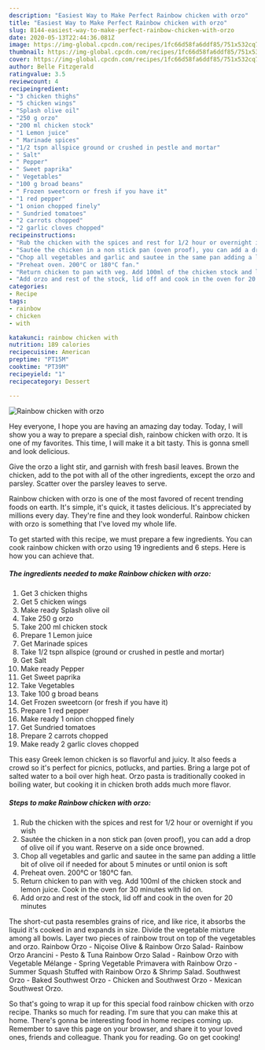 ```yaml
---
description: "Easiest Way to Make Perfect Rainbow chicken with orzo"
title: "Easiest Way to Make Perfect Rainbow chicken with orzo"
slug: 8144-easiest-way-to-make-perfect-rainbow-chicken-with-orzo
date: 2020-05-13T22:44:36.081Z
image: https://img-global.cpcdn.com/recipes/1fc66d58fa6ddf85/751x532cq70/rainbow-chicken-with-orzo-recipe-main-photo.jpg
thumbnail: https://img-global.cpcdn.com/recipes/1fc66d58fa6ddf85/751x532cq70/rainbow-chicken-with-orzo-recipe-main-photo.jpg
cover: https://img-global.cpcdn.com/recipes/1fc66d58fa6ddf85/751x532cq70/rainbow-chicken-with-orzo-recipe-main-photo.jpg
author: Belle Fitzgerald
ratingvalue: 3.5
reviewcount: 4
recipeingredient:
- "3 chicken thighs"
- "5 chicken wings"
- "Splash olive oil"
- "250 g orzo"
- "200 ml chicken stock"
- "1 Lemon juice"
- " Marinade spices"
- "1/2 tspn allspice ground or crushed in pestle and mortar"
- " Salt"
- " Pepper"
- " Sweet paprika"
- " Vegetables"
- "100 g broad beans"
- " Frozen sweetcorn or fresh if you have it"
- "1 red pepper"
- "1 onion chopped finely"
- " Sundried tomatoes"
- "2 carrots chopped"
- "2 garlic cloves chopped"
recipeinstructions:
- "Rub the chicken with the spices and rest for 1/2 hour or overnight if you wish"
- "Sautée the chicken in a non stick pan (oven proof), you can add a drop of olive oil if you want. Reserve on a side once browned."
- "Chop all vegetables and garlic and sautee in the same pan adding a little bit of olive oil if needed for about 5 minutes or until onion is soft"
- "Preheat oven. 200°C or 180°C fan."
- "Return chicken to pan with veg. Add 100ml of the chicken stock and lemon juice. Cook in the oven for 30 minutes with lid on."
- "Add orzo and rest of the stock, lid off and cook in the oven for 20 minutes"
categories:
- Recipe
tags:
- rainbow
- chicken
- with

katakunci: rainbow chicken with 
nutrition: 189 calories
recipecuisine: American
preptime: "PT15M"
cooktime: "PT39M"
recipeyield: "1"
recipecategory: Dessert

---
```



![Rainbow chicken with orzo](https://img-global.cpcdn.com/recipes/1fc66d58fa6ddf85/751x532cq70/rainbow-chicken-with-orzo-recipe-main-photo.jpg)

Hey everyone, I hope you are having an amazing day today. Today, I will show you a way to prepare a special dish, rainbow chicken with orzo. It is one of my favorites. This time, I will make it a bit tasty. This is gonna smell and look delicious.

Give the orzo a light stir, and garnish with fresh basil leaves. Brown the chicken, add to the pot with all of the other ingredients, except the orzo and parsley. Scatter over the parsley leaves to serve.

Rainbow chicken with orzo is one of the most favored of recent trending foods on earth. It's simple, it's quick, it tastes delicious. It's appreciated by millions every day. They're fine and they look wonderful. Rainbow chicken with orzo is something that I've loved my whole life.


To get started with this recipe, we must prepare a few ingredients. You can cook rainbow chicken with orzo using 19 ingredients and 6 steps. Here is how you can achieve that.

<!--inarticleads1-->

##### The ingredients needed to make Rainbow chicken with orzo:

1. Get 3 chicken thighs
1. Get 5 chicken wings
1. Make ready Splash olive oil
1. Take 250 g orzo
1. Take 200 ml chicken stock
1. Prepare 1 Lemon juice
1. Get  Marinade spices
1. Take 1/2 tspn allspice (ground or crushed in pestle and mortar)
1. Get  Salt
1. Make ready  Pepper
1. Get  Sweet paprika
1. Take  Vegetables
1. Take 100 g broad beans
1. Get  Frozen sweetcorn (or fresh if you have it)
1. Prepare 1 red pepper
1. Make ready 1 onion chopped finely
1. Get  Sundried tomatoes
1. Prepare 2 carrots chopped
1. Make ready 2 garlic cloves chopped


This easy Greek lemon chicken is so flavorful and juicy. It also feeds a crowd so it&#39;s perfect for picnics, potlucks, and parties. Bring a large pot of salted water to a boil over high heat. Orzo pasta is traditionally cooked in boiling water, but cooking it in chicken broth adds much more flavor. 

<!--inarticleads2-->

##### Steps to make Rainbow chicken with orzo:

1. Rub the chicken with the spices and rest for 1/2 hour or overnight if you wish
1. Sautée the chicken in a non stick pan (oven proof), you can add a drop of olive oil if you want. Reserve on a side once browned.
1. Chop all vegetables and garlic and sautee in the same pan adding a little bit of olive oil if needed for about 5 minutes or until onion is soft
1. Preheat oven. 200°C or 180°C fan.
1. Return chicken to pan with veg. Add 100ml of the chicken stock and lemon juice. Cook in the oven for 30 minutes with lid on.
1. Add orzo and rest of the stock, lid off and cook in the oven for 20 minutes


The short-cut pasta resembles grains of rice, and like rice, it absorbs the liquid it&#39;s cooked in and expands in size. Divide the vegetable mixture among all bowls. Layer two pieces of rainbow trout on top of the vegetables and orzo. Rainbow Orzo - Niçoise Olive &amp; Rainbow Orzo Salad- Rainbow Orzo Arancini - Pesto &amp; Tuna Rainbow Orzo Salad - Rainbow Orzo with Vegetable Mélange - Spring Vegetable Primavera with Rainbow Orzo - Summer Squash Stuffed with Rainbow Orzo &amp; Shrimp Salad. Southwest Orzo - Baked Southwest Orzo - Chicken and Southwest Orzo - Mexican Southwest Orzo. 

So that's going to wrap it up for this special food rainbow chicken with orzo recipe. Thanks so much for reading. I'm sure that you can make this at home. There's gonna be interesting food in home recipes coming up. Remember to save this page on your browser, and share it to your loved ones, friends and colleague. Thank you for reading. Go on get cooking!
